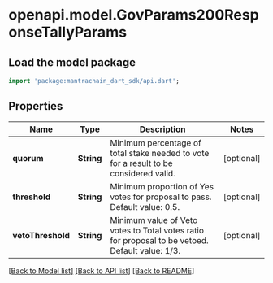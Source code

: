 # openapi.model.GovParams200ResponseTallyParams

## Load the model package
```dart
import 'package:mantrachain_dart_sdk/api.dart';
```

## Properties
Name | Type | Description | Notes
------------ | ------------- | ------------- | -------------
**quorum** | **String** | Minimum percentage of total stake needed to vote for a result to be considered valid. | [optional] 
**threshold** | **String** | Minimum proportion of Yes votes for proposal to pass. Default value: 0.5. | [optional] 
**vetoThreshold** | **String** | Minimum value of Veto votes to Total votes ratio for proposal to be vetoed. Default value: 1/3. | [optional] 

[[Back to Model list]](../README.md#documentation-for-models) [[Back to API list]](../README.md#documentation-for-api-endpoints) [[Back to README]](../README.md)


